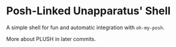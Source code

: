 # Posh-Linked Unapparatus' Shell
A simple shell for fun and automatic integration with `oh-my-posh`.

More about PLUSH in later commits.
